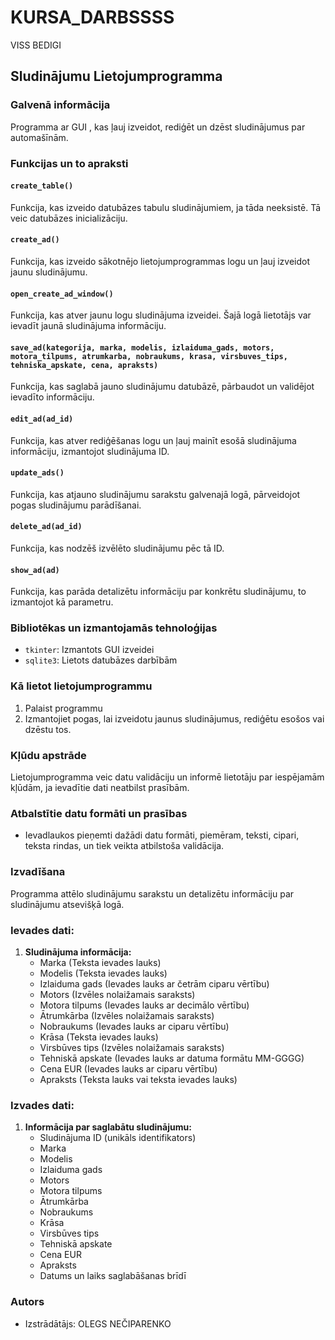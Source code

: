 # KURSA_DARBSSSS
VISS BEDIGI


## Sludinājumu Lietojumprogramma

### Galvenā informācija
Programma ar GUI , kas ļauj izveidot, rediģēt un dzēst sludinājumus par automašīnām.

### Funkcijas un to apraksti

#### `create_table()`
Funkcija, kas izveido datubāzes tabulu sludinājumiem, ja tāda neeksistē. Tā veic datubāzes inicializāciju.

#### `create_ad()`
Funkcija, kas izveido sākotnējo lietojumprogrammas logu un ļauj izveidot jaunu sludinājumu.

#### `open_create_ad_window()`
Funkcija, kas atver jaunu logu sludinājuma izveidei. Šajā logā lietotājs var ievadīt jaunā sludinājuma informāciju.

#### `save_ad(kategorija, marka, modelis, izlaiduma_gads, motors, motora_tilpums, atrumkarba, nobraukums, krasa, virsbuves_tips, tehniska_apskate, cena, apraksts)`
Funkcija, kas saglabā jauno sludinājumu datubāzē, pārbaudot un validējot ievadīto informāciju.

#### `edit_ad(ad_id)`
Funkcija, kas atver rediģēšanas logu un ļauj mainīt esošā sludinājuma informāciju, izmantojot sludinājuma ID.

#### `update_ads()`
Funkcija, kas atjauno sludinājumu sarakstu galvenajā logā, pārveidojot pogas sludinājumu parādīšanai.

#### `delete_ad(ad_id)`
Funkcija, kas nodzēš izvēlēto sludinājumu pēc tā ID.

#### `show_ad(ad)`
Funkcija, kas parāda detalizētu informāciju par konkrētu sludinājumu, to izmantojot kā parametru.

### Bibliotēkas un izmantojamās tehnoloģijas
- `tkinter`: Izmantots GUI izveidei
- `sqlite3`: Lietots datubāzes darbībām

### Kā lietot lietojumprogrammu
1. Palaist programmu
2. Izmantojiet pogas, lai izveidotu jaunus sludinājumus, rediģētu esošos vai dzēstu tos.

### Kļūdu apstrāde
Lietojumprogramma veic datu validāciju un informē lietotāju par iespējamām kļūdām, ja ievadītie dati neatbilst prasībām.

### Atbalstītie datu formāti un prasības
- Ievadlaukos pieņemti dažādi datu formāti, piemēram, teksti, cipari, teksta rindas, un tiek veikta atbilstoša validācija.

### Izvadīšana
Programma attēlo sludinājumu sarakstu un detalizētu informāciju par sludinājumu atsevišķā logā.



### Ievades dati:
1. **Sludinājuma informācija:**
    - Marka (Teksta ievades lauks)
    - Modelis (Teksta ievades lauks)
    - Izlaiduma gads (Ievades lauks ar četrām ciparu vērtību)
    - Motors (Izvēles nolaižamais saraksts)
    - Motora tilpums (Ievades lauks ar decimālo vērtību)
    - Ātrumkārba (Izvēles nolaižamais saraksts)
    - Nobraukums (Ievades lauks ar ciparu vērtību)
    - Krāsa (Teksta ievades lauks)
    - Virsbūves tips (Izvēles nolaižamais saraksts)
    - Tehniskā apskate (Ievades lauks ar datuma formātu MM-GGGG)
    - Cena EUR (Ievades lauks ar ciparu vērtību)
    - Apraksts (Teksta lauks vai teksta ievades lauks)

### Izvades dati:
1. **Informācija par saglabātu sludinājumu:**
    - Sludinājuma ID (unikāls identifikators)
    - Marka
    - Modelis
    - Izlaiduma gads
    - Motors
    - Motora tilpums
    - Ātrumkārba
    - Nobraukums
    - Krāsa
    - Virsbūves tips
    - Tehniskā apskate
    - Cena EUR
    - Apraksts
    - Datums un laiks saglabāšanas brīdī

### Autors
- Izstrādātājs: OLEGS NEČIPARENKO
